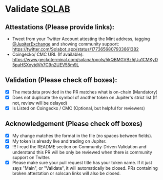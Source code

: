 # Validate [SOLAB](https://solscan.io/token/7z5YBWrbrFr5tCAn7KFZhRMkVS9jw2v56g824Pv8Gqnz)

## Attestations (Please provide links):
- Tweet from your Twitter Account attesting the Mint address, tagging [@JupiterExchange](https://twitter.com/JupiterExchange) and showing community support: https://twitter.com/Solabot_app/status/1773656807933661382
- Coingecko/ CMC URL (If available): https://www.geckoterminal.com/solana/pools/5kQBMGVBz5jUu1CMKyD5puHSXxytdVh7C9n2UEV55m9L

## Validation (Please check off boxes):
- [x] The metadata provided in the PR matches what is on-chain (Mandatory)
- [x] Does not duplicate the symbol of another token on Jupiter's strict list (If not, review will be delayed)
- [x] Is Listed on Coingecko / CMC (Optional, but helpful for reviewers)  

## Acknowledgement (Please check off boxes)
- [x] My change matches the format in the file (no spaces between fields).
- [x] My token is already live and trading on Jupiter.
- [x] !!! I read the README section on Community-Driven Validation and understand this PR will be only be reviewed when there is community support on Twitter.
- [x] Please make sure your pull request title has your token name. If it just says "Main", or "Validate", it will automatically be closed. PRs containing broken attestation or solscan links will also be closed.
